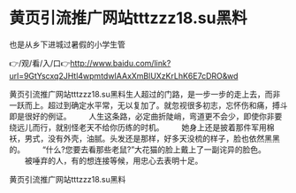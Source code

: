 # 黄页引流推广网站tttzzz18.su黑料
也是从乡下进城过暑假的小学生管

👉/观/看/入/口👉http://www.baidu.com/link?url=9GtYscxq2JHtl4wpmtdwIAAxXmBlUXzKrLhK6E7cDRO&wd

黄页引流推广网站tttzzz18.su黑料生人超过的门路，是一步一步的走上去，而非一跃而上。超过到确定水平常，无以复加了。就忽视很多初志，忘怀伤和痛，搏斗即是很好的例证。
　　人生这条路，必定曲折陡峭，弯道更不会少，即使你非要绕远儿而行，就别怪老天不给你历练的时机。
　　她身上还是披着那件军用棉袄，男式，没有外壳，油腻。头发还是那样，好多天没梳的样子，脸也依然黑黑的。
　　“什么?您要去看那些老鼠?”大花猫的脸上戴上了一副诧异的脸色。
　　被唾弃的人，有的想连接等候，用忠心去表明十足。

黄页引流推广网站tttzzz18.su黑料
